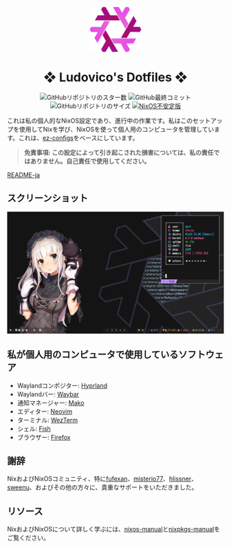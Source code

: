 <div align="center">
    <img alt="NixOS" src="assets/nix-snowflake.svg" width="120px"/>
    <h1>❖ Ludovico's Dotfiles ❖</h1>
    <img src="https://img.shields.io/github/stars/ludovicopiero/dotfiles?style=for-the-badge&labelColor=1B2330&color=ef65ea" alt="GitHubリポジトリのスター数"/>
    <img src="https://img.shields.io/github/last-commit/ludovicopiero/dotfiles?style=for-the-badge&labelColor=1B2330&color=ef65ea" alt="GitHub最終コミット"/>
    <img src="https://img.shields.io/github/repo-size/ludovicopiero/dotfiles?style=for-the-badge&labelColor=1B2330&color=ef65ea" alt="GitHubリポジトリのサイズ"/>
    <a href="https://nixos.org" target="_blank">
        <img src="https://img.shields.io/badge/NixOS-unstable-blue.svg?style=for-the-badge&labelColor=1B2330&logo=NixOS&logoColor=white&color=ef65ea" alt="NixOS不安定版"/>
    </a>
</div>

これは私の個人的なNixOS設定であり、進行中の作業です。私はこのセットアップを使用してNixを学び、NixOSを使って個人用のコンピュータを管理しています。これは、[ez-configs](https://github.com/ehllie/ez-configs)をベースにしています。

> **免責事項: この設定によって引き起こされた損害については、私の責任ではありません。自己責任で使用してください。**

[README-ja](README-ja.md)

## **スクリーンショット**

![スクリーンショット](assets/ss.png)

## **私が個人用のコンピュータで使用しているソフトウェア**

- Waylandコンポジター: [Hyprland](https://hyprland.org)
- Waylandバー: [Waybar](https://github.com/Alexays/Waybar)
- 通知マネージャー: [Mako](https://github.com/emersion/mako)
- エディター: [Neovim](https://neovim.io/)
- ターミナル: [WezTerm](https://github.com/wez/wezterm)
- シェル: [Fish](https://fishshell.com/)
- ブラウザー: [Firefox](https://www.mozilla.org/en-US/firefox)

## **謝辞**

NixおよびNixOSコミュニティ、特に[fufexan](https://github.com/fufexan)、[misterio77](https://github.com/misterio77)、[hlissner](https://github.com/hlissner)、[sweenu](https://github.com/sweenu)、およびその他の方々に、貴重なサポートをいただきました。

## **リソース**

NixおよびNixOSについて詳しく学ぶには、[nixos-manual](https://nixos.org/manual/nixos/stable/)と[nixpkgs-manual](https://nixos.org/manual/nixpkgs/stable/)をご覧ください。
